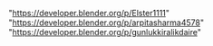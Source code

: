 "https://developer.blender.org/p/Elster1111"
"https://developer.blender.org/p/arpitasharma4578"
"https://developer.blender.org/p/gunlukkiralikdaire"
